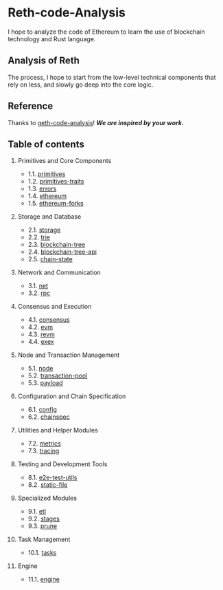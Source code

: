 # Reth-code-Analysis

I hope to analyze the code of Ethereum to learn the use of blockchain technology and Rust language.

## Analysis of Reth

The process, I hope to start from the low-level technical components that rely on less, and slowly go deep into the core logic.

## Reference
Thanks to [geth-code-analysis](https://github.com/agiletechvn/go-ethereum-code-analysis/tree/master)!
***We are inspired by your work.***


## Table of contents

1. Primitives and Core Components
   - 1.1. [primitives](primitives.md)
   - 1.2. [primitives-traits](primitives-traits.md)
   - 1.3. [errors](errors.md)
   - 1.4. [ethereum](ethereum.md)
   - 1.5. [ethereum-forks](ethereum-forks.md)

2. Storage and Database
   - 2.1. [storage](storage.md)
   - 2.2. [trie](trie.md)
   - 2.3. [blockchain-tree](blockchain-tree.md)
   - 2.4. [blockchain-tree-api](blockchain-tree-api.md)
   - 2.5. [chain-state](chain-state.md)

3. Network and Communication
   - 3.1. [net](net.md)
   - 3.2. [rpc](rpc.md)

4. Consensus and Execution
   - 4.1. [consensus](consensus.md)
   - 4.2. [evm](evm.md)
   - 4.3. [revm](revm.md)
   - 4.4. [exex](exex.md)

5. Node and Transaction Management
   - 5.1. [node](node.md)
   - 5.2. [transaction-pool](transaction-pool.md)
   - 5.3. [payload](payload.md)

6. Configuration and Chain Specification
   - 6.1. [config](config.md)
   - 6.2. [chainspec](chainspec.md)

7. Utilities and Helper Modules
   - 7.2. [metrics](metrics.md)
   - 7.3. [tracing](tracing.md)

8. Testing and Development Tools
   - 8.1. [e2e-test-utils](e2e-test-utils.md)
   - 8.2. [static-file](static-file.md)

9. Specialized Modules
   - 9.1. [etl](etl.md)
   - 9.2. [stages](stages.md)
   - 9.3. [prune](prune.md)

10. Task Management
    - 10.1. [tasks](tasks.md)

11. Engine
    - 11.1. [engine](engine.md)
